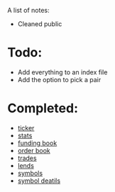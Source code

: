 A list of notes:

- Cleaned public

# Todo:

- Add everything to an index file
- Add the option to pick a pair

# Completed:
 - [ticker](https://docs.bitfinex.com/v1/reference#rest-public-ticker)
 - [stats](https://docs.bitfinex.com/v1/reference#rest-public-stats)
 - [funding book](https://docs.bitfinex.com/v1/reference#rest-public-fundingbook)
 - [order book](https://docs.bitfinex.com/v1/reference#rest-public-orderbook)
 - [trades](https://docs.bitfinex.com/v1/reference#rest-public-trades)
 - [lends](https://docs.bitfinex.com/v1/reference#rest-public-lends)
 - [symbols](https://docs.bitfinex.com/v1/reference#rest-public-symbols)
 - [symbol deatils](https://docs.bitfinex.com/v1/reference#rest-public-symbol-details)
